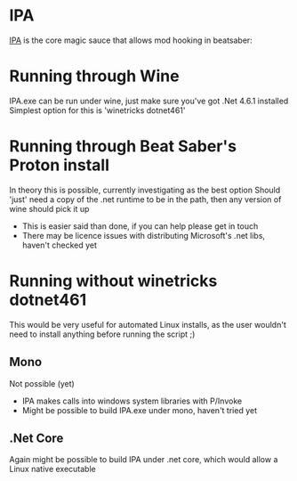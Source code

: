 # IPA
[IPA](https://github.com/beat-saber-modding-group/BeatSaber-IPA-Reloaded) is the core magic sauce that allows mod hooking in beatsaber:

# Running through Wine
IPA.exe can be run under wine, just make sure you've got .Net 4.6.1 installed
Simplest option for this is 'winetricks dotnet461'

# Running through Beat Saber's Proton install
In theory this is possible, currently investigating as the best option
Should 'just' need a copy of the .net runtime to be in the path, then any version of wine should pick it up
- This is easier said than done, if you can help please get in touch
- There may be licence issues with distributing Microsoft's .net libs, haven't checked yet

# Running without winetricks dotnet461
This would be very useful for automated Linux installs, as the user wouldn't need to install anything before running the script ;)

## Mono
Not possible (yet)
- IPA makes calls into windows system libraries with P/Invoke
- Might be possible to build IPA.exe under mono, haven't tried yet


## .Net Core
Again might be possible to build IPA under .net core, which would allow a Linux native executable



